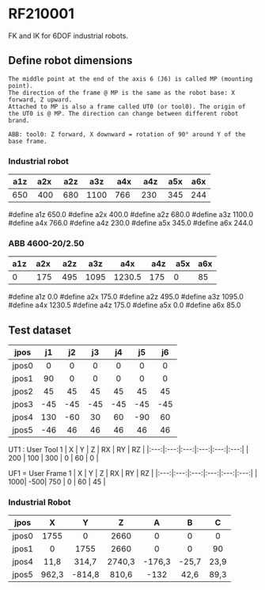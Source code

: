 # RF210001
FK and IK for 6DOF industrial robots.

## Define robot dimensions
```language
The middle point at the end of the axis 6 (J6) is called MP (mounting point).
The direction of the frame @ MP is the same as the robot base: X forward, Z upward.
Attached to MP is also a frame called UT0 (or tool0). The origin of the UT0 is @ MP. The direction can change between different robot brand.

ABB: tool0: Z forward, X downward = rotation of 90° around Y of the base frame.

```

### Industrial robot
| a1z | a2x | a2z | a3z | a4x | a4z | a5x | a6x |
|-----|-----|-----|-----|-----|-----|-----|-----|
| 650 | 400 | 680 | 1100| 766 | 230 | 345 | 244 |

#define a1z 650.0
#define a2x 400.0
#define a2z 680.0
#define a3z 1100.0
#define a4x 766.0
#define a4z 230.0
#define a5x 345.0
#define a6x 244.0

### ABB 4600-20/2.50
| a1z | a2x | a2z | a3z | a4x | a4z | a5x | a6x |
|-----|-----|-----|-----|-----|-----|-----|-----|
|  0  | 175 | 495 | 1095|1230.5|175 |  0  |  85 |

#define a1z 0.0
#define a2x 175.0
#define a2z 495.0
#define a3z 1095.0
#define a4x 1230.5
#define a4z 175.0
#define a5x 0.0
#define a6x 85.0

## Test dataset

| jpos  |  j1 |  j2 |  j3 |  j4 |  j5 |  j6 |
| ----- |:---:|:---:|:---:|:---:|:---:|:---:|
| jpos0 |   0 |   0 |   0 |   0 |   0 |   0 |
| jpos1 |  90 |   0 |   0 |   0 |   0 |   0 |
| jpos2 |  45 |  45 |  45 |  45 |  45 |  45 |
| jpos3 | -45 | -45 | -45 | -45 | -45 | -45 |
| jpos4 | 130 | -60 |  30 |  60 | -90 |  60 |
| jpos5 | -46 |  46 |  46 |  46 |  46 |  46 |

UT1 : User Tool 1
|  X  |  Y  |  Z  |  RX |  RY |  RZ |
|:---:|:---:|:---:|:---:|:---:|:---:|
| 200 | 100 | 300 |   0 |  60 |   0 |

UF1 = User Frame 1
|  X  |  Y  |  Z  |  RX |  RY |  RZ |
|:---:|:---:|:---:|:---:|:---:|:---:|
| 1000| -500| 750 |   0 |  60 |  45 |

### Industrial Robot

| jpos  |   X |   Y |   Z |   A |   B |   C |
| ----- |:---:|:---:|:---:|:---:|:---:|:---:|
| jpos0 | 1755|   0 | 2660|   0 |   0 |   0 |
| jpos1 |   0 | 1755| 2660|   0 |   0 |  90 |
| jpos4 | 11,8|314,7|2740,3|-176,3| -25,7| 23,9|
| jpos5 |962,3|-814,8|810,6|-132| 42,6| 89,3|
